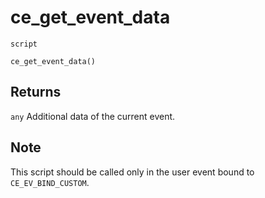 # ce_get_event_data
`script`
```gml
ce_get_event_data()
```

## Returns
`any` Additional data of the current event.

## Note
 This script should be called only in the user event bound to
`CE_EV_BIND_CUSTOM`.